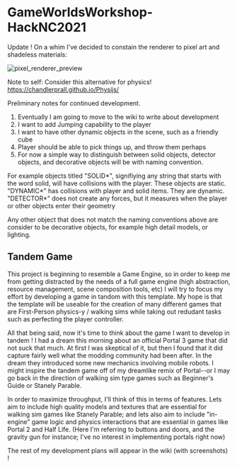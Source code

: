 # GameWorldsWorkshop-HackNC2021

Update ! On a whim I've decided to constain the renderer to pixel art and shadeless materials:

![pixel_renderer_preview](https://user-images.githubusercontent.com/10871454/155649429-79fed0f4-f73e-458c-9534-fc4d310b94f6.png)

Note to self: Consider this alternative for physics! https://chandlerprall.github.io/Physijs/

Preliminary notes for continued development.

1. Eventually I am going to move to the wiki to write about development
2. I want to add Jumping capability to the player
3. I want to have other dynamic objects in the scene, such as a friendly cube
4. Player should be able to pick things up, and throw them perhaps
5. For now a simple way to distinguish between solid objects, detector objects, and decorative objects will be with naming convention.

For example objects titled "SOLID*", signifiying any string that starts with the word solid, will have collisions with the player. These objects are static.
"DYNAMIC*" has collisions with player and solid items. They are dynamic.
"DETECTOR*" does not create any forces, but it measures when the player or other objects enter their geometry

Any other object that does not match the naming conventions above are consider to be decorative objects, for example high detail models, or lighting.

## Tandem Game

This project is beginning to resemble a Game Engine, so in order to keep me from getting distracted by the needs of a full game engine (high abstraction, resource management, scene composition tools, etc) I will try to focus my effort by developing a game in tandom with this template. My hope is that the template will be useable for the creation of many different games that are First-Person physics-y / walking sims while taking out redudant tasks such as perfecting the player controller.

All that being said, now it's time to think about the game I want to develop in tandem ! I had a dream this morning about an official Portal 3 game that did not suck that much. At first I was skeptical of it, but then I found that it did capture fairly well what the modding community had been after. In the dream they introduced some new mechanics involving mobile robots. I might inspire the tandem game off of my dreamlike remix of Portal--or I may go back in the direction of walking sim type games such as Beginner's Guide or Stanely Parable. 

In order to maximize throughput, I'll think of this in terms of features. Lets aim to include high quality models and textures that are essential for walking sim games like Stanely Parable; and lets also aim to include "in-engine" game logic and physics interactions that are essential in games like Portal 2 and Half Life. (Here I'm referring to buttons and doors, and the gravity gun for instance; I've no interest in implementing portals right now)

The rest of my development plans will appear in the wiki (with screenshots) !
